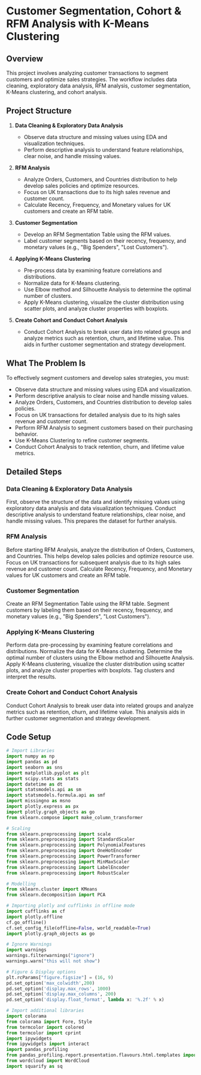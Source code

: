 # Customer Segmentation, Cohort & RFM Analysis with K-Means Clustering

## Overview
This project involves analyzing customer transactions to segment customers and optimize sales strategies. The workflow includes data cleaning, exploratory data analysis, RFM analysis, customer segmentation, K-Means clustering, and cohort analysis.

## Project Structure
1. **Data Cleaning & Exploratory Data Analysis**
   - Observe data structure and missing values using EDA and visualization techniques.
   - Perform descriptive analysis to understand feature relationships, clear noise, and handle missing values.

2. **RFM Analysis**
   - Analyze Orders, Customers, and Countries distribution to help develop sales policies and optimize resources.
   - Focus on UK transactions due to its high sales revenue and customer count.
   - Calculate Recency, Frequency, and Monetary values for UK customers and create an RFM table.

3. **Customer Segmentation**
   - Develop an RFM Segmentation Table using the RFM values.
   - Label customer segments based on their recency, frequency, and monetary values (e.g., "Big Spenders", "Lost Customers").

4. **Applying K-Means Clustering**
   - Pre-process data by examining feature correlations and distributions.
   - Normalize data for K-Means clustering.
   - Use Elbow method and Silhouette Analysis to determine the optimal number of clusters.
   - Apply K-Means clustering, visualize the cluster distribution using scatter plots, and analyze cluster properties with boxplots.

5. **Create Cohort and Conduct Cohort Analysis**
   - Conduct Cohort Analysis to break user data into related groups and analyze metrics such as retention, churn, and lifetime value. This aids in further customer segmentation and strategy development.

## What The Problem Is
To effectively segment customers and develop sales strategies, you must:
- Observe data structure and missing values using EDA and visualization.
- Perform descriptive analysis to clear noise and handle missing values.
- Analyze Orders, Customers, and Countries distribution to develop sales policies.
- Focus on UK transactions for detailed analysis due to its high sales revenue and customer count.
- Perform RFM Analysis to segment customers based on their purchasing behavior.
- Use K-Means Clustering to refine customer segments.
- Conduct Cohort Analysis to track retention, churn, and lifetime value metrics.

## Detailed Steps

### Data Cleaning & Exploratory Data Analysis
First, observe the structure of the data and identify missing values using exploratory data analysis and data visualization techniques. Conduct descriptive analysis to understand feature relationships, clear noise, and handle missing values. This prepares the dataset for further analysis.

### RFM Analysis
Before starting RFM Analysis, analyze the distribution of Orders, Customers, and Countries. This helps develop sales policies and optimize resource use. Focus on UK transactions for subsequent analysis due to its high sales revenue and customer count. Calculate Recency, Frequency, and Monetary values for UK customers and create an RFM table.

### Customer Segmentation
Create an RFM Segmentation Table using the RFM table. Segment customers by labeling them based on their recency, frequency, and monetary values (e.g., "Big Spenders", "Lost Customers").

### Applying K-Means Clustering
Perform data pre-processing by examining feature correlations and distributions. Normalize the data for K-Means clustering. Determine the optimal number of clusters using the Elbow method and Silhouette Analysis. Apply K-Means clustering, visualize the cluster distribution using scatter plots, and analyze cluster properties with boxplots. Tag clusters and interpret the results.

### Create Cohort and Conduct Cohort Analysis
Conduct Cohort Analysis to break user data into related groups and analyze metrics such as retention, churn, and lifetime value. This analysis aids in further customer segmentation and strategy development.

## Code Setup

```python
# Import Libraries
import numpy as np
import pandas as pd 
import seaborn as sns
import matplotlib.pyplot as plt
import scipy.stats as stats
import datetime as dt
import statsmodels.api as sm
import statsmodels.formula.api as smf
import missingno as msno 
import plotly.express as px
import plotly.graph_objects as go
from sklearn.compose import make_column_transformer

# Scaling
from sklearn.preprocessing import scale 
from sklearn.preprocessing import StandardScaler
from sklearn.preprocessing import PolynomialFeatures 
from sklearn.preprocessing import OneHotEncoder
from sklearn.preprocessing import PowerTransformer 
from sklearn.preprocessing import MinMaxScaler
from sklearn.preprocessing import LabelEncoder
from sklearn.preprocessing import RobustScaler

# Modelling
from sklearn.cluster import KMeans
from sklearn.decomposition import PCA

# Importing plotly and cufflinks in offline mode
import cufflinks as cf
import plotly.offline
cf.go_offline()
cf.set_config_file(offline=False, world_readable=True)
import plotly.graph_objects as go

# Ignore Warnings
import warnings
warnings.filterwarnings("ignore")
warnings.warn("this will not show")

# Figure & Display options
plt.rcParams["figure.figsize"] = (16, 9)
pd.set_option('max_colwidth',200)
pd.set_option('display.max_rows', 1000)
pd.set_option('display.max_columns', 200)
pd.set_option('display.float_format', lambda x: '%.2f' % x)

# Import additional libraries
import colorama
from colorama import Fore, Style
from termcolor import colored
from termcolor import cprint
import ipywidgets
from ipywidgets import interact
import pandas_profiling
from pandas_profiling.report.presentation.flavours.html.templates import create_html_assets
from wordcloud import WordCloud
import squarify as sq
```

